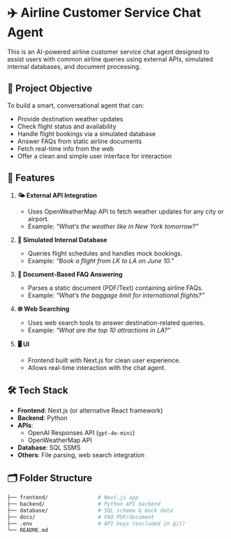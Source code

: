 # ✈️ Airline Customer Service Chat Agent

This is an AI-powered airline customer service chat agent designed to assist users with common airline queries using external APIs, simulated internal databases, and document processing.

## 🧠 Project Objective

To build a smart, conversational agent that can:
- Provide destination weather updates
- Check flight status and availability
- Handle flight bookings via a simulated database
- Answer FAQs from static airline documents
- Fetch real-time info from the web
- Offer a clean and simple user interface for interaction

## 🚀 Features

1. **🌤️ External API Integration**
   - Uses OpenWeatherMap API to fetch weather updates for any city or airport.
   - Example: _“What’s the weather like in New York tomorrow?”_

2. **🛫 Simulated Internal Database**
   - Queries flight schedules and handles mock bookings.
   - Example: _“Book a flight from LK to LA on June 10.”_

3. **📄 Document-Based FAQ Answering**
   - Parses a static document (PDF/Text) containing airline FAQs.
   - Example: _“What’s the baggage limit for international flights?”_

4. **🌐 Web Searching**
   - Uses web search tools to answer destination-related queries.
   - Example: _“What are the top 10 attractions in LA?”_

5. **🖥️ UI**
   - Frontend built with Next.js for clean user experience.
   - Allows real-time interaction with the chat agent.

## 🛠️ Tech Stack

- **Frontend**: Next.js (or alternative React framework)
- **Backend**: Python
- **APIs**:
  - OpenAI Responses API (`gpt-4o-mini`)
  - OpenWeatherMap API
- **Database**: SQL  SSMS 
- **Others**: File parsing, web search integration

## 🗂️ Folder Structure

```bash
├── frontend/                # Next.js app
├── backend/                 # Python API backend
├── database/                # SQL schema & mock data
├── docs/                    # FAQ PDF/document
├── .env                     # API keys (excluded in git)
└── README.md
